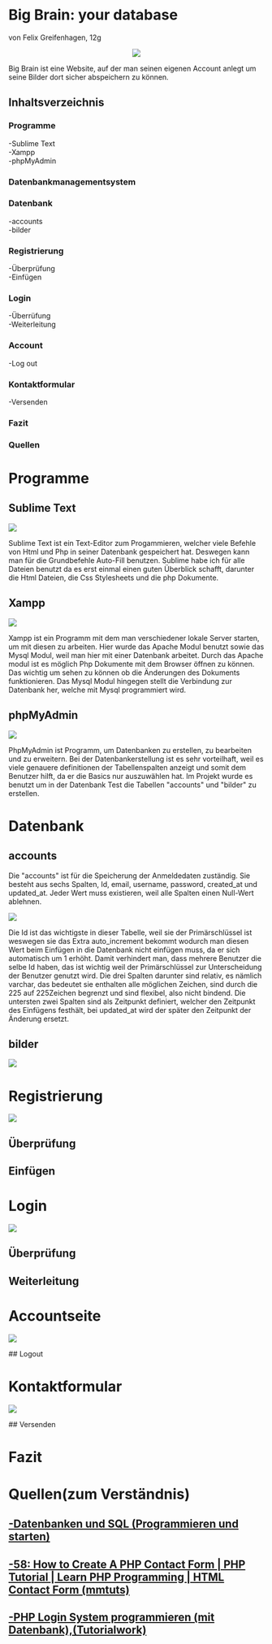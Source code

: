 # Big Brain: your database
von Felix Greifenhagen, 12g

<p align="center"><img src="http://t3n.de/news/wp-content/uploads/2010/07/symbolbild-datenbank.jpg"> </p>

Big Brain ist eine Website, auf der man seinen eigenen Account anlegt um seine Bilder dort sicher abspeichern zu können.

## Inhaltsverzeichnis

### Programme
-Sublime Text<br>
-Xampp<br>
-phpMyAdmin<br>

### Datenbankmanagementsystem

### Datenbank
-accounts<br>
-bilder<br>

### Registrierung
-Überprüfung<br>
-Einfügen<br>

### Login
-Überrüfung<br>
-Weiterleitung<br>

### Account
-Log out<br>

### Kontaktformular
-Versenden<br>

### Fazit

### Quellen

# Programme

## Sublime Text 
<p><img src="https://cdn1.imggmi.com/uploads/2020/4/8/a4ba9277e9f2c70202a92c638de20d98-full.png"></p>

Sublime Text ist ein Text-Editor zum Progammieren, welcher viele Befehle von Html und Php in seiner Datenbank gespeichert hat. Deswegen kann man für die Grundbefehle Auto-Fill benutzen. Sublime habe ich für alle Dateien benutzt da es erst einmal einen guten Überblick schafft, darunter die Html Dateien, die Css Stylesheets und die php Dokumente.

## Xampp
<p><img src="https://cdn1.imggmi.com/uploads/2020/4/8/bc7d01f991b084ad90e3c3975caabb54-full.png"></p>

Xampp ist ein Programm mit dem man verschiedener lokale Server starten, um mit diesen zu arbeiten. Hier wurde das Apache Modul benutzt sowie das Mysql Modul, weil man hier mit einer Datenbank arbeitet. Durch das Apache modul ist es möglich Php Dokumente mit dem Browser öffnen zu können. Das wichtig um sehen zu können ob die Änderungen des Dokuments funktionieren. Das Mysql Modul hingegen stellt die Verbindung zur Datenbank her, welche mit Mysql programmiert wird.

## phpMyAdmin
<p><img src="https://cdn1.imggmi.com/uploads/2020/4/8/b783390e80bee8e20ec6d436c05f73d7-full.png"></p>

PhpMyAdmin ist Programm, um Datenbanken zu erstellen, zu bearbeiten und zu erweitern. Bei der Datenbankerstellung ist es sehr vorteilhaft, weil es viele genauere definitionen der Tabellenspalten anzeigt und somit dem Benutzer hilft, da er die Basics nur auszuwählen hat. Im Projekt wurde es benutzt um in der Datenbank Test die Tabellen "accounts" und "bilder" zu erstellen.

# Datenbank

## accounts
Die  "accounts" ist für die Speicherung der Anmeldedaten zuständig. Sie besteht aus sechs Spalten, Id, email, username, password, created_at und updated_at. Jeder Wert muss existieren, weil alle Spalten einen Null-Wert ablehnen.<br> 

<p><img src="https://cdn1.imggmi.com/uploads/2020/4/8/921e77cd9e5a4a6fca3d7908f87ee086-full.png"></p>

Die Id ist das wichtigste in dieser Tabelle, weil sie der Primärschlüssel ist weswegen sie das Extra auto_increment bekommt wodurch man diesen Wert beim Einfügen in die Datenbank nicht einfügen muss, da er sich automatisch um 1 erhöht. Damit verhindert man, dass mehrere Benutzer die selbe Id haben, das ist wichtig weil der Primärschlüssel zur Unterscheidung der Benutzer genutzt wird. Die drei Spalten darunter sind relativ, es nämlich varchar, das bedeutet sie enthalten alle möglichen Zeichen, sind durch die 225 auf 225Zeichen begrenzt und sind flexibel, also nicht bindend. Die untersten zwei Spalten sind als Zeitpunkt definiert, welcher den Zeitpunkt des Einfügens festhält, bei updated_at wird der später den Zeitpunkt der Änderung ersetzt. 

## bilder
<p><img src="https://cdn1.imggmi.com/uploads/2020/4/8/217e2de1fb11735c9e20748ed49338c0-full.png"></p>

# Registrierung
<p><img src="https://cdn1.imggmi.com/uploads/2020/4/8/b1770d7e0f54140532ed66f838c2ff04-full.png"></p>

## Überprüfung 

## Einfügen

# Login
<p><img src="https://cdn1.imggmi.com/uploads/2020/4/8/e0e5b0df4cbd4248985ceeb64ddf6c22-full.png"></p>

## Überprüfung

## Weiterleitung

# Accountseite
<p><img src="https://cdn1.imggmi.com/uploads/2020/4/8/665ca49ea6a8ad921121bc309ca249c6-full.png"></p>
## Logout

# Kontaktformular
<p><img src="https://cdn1.imggmi.com/uploads/2020/4/8/7b348ca52ada16446a577518658485f6-full.png"></p>
## Versenden

# Fazit

# Quellen(zum Verständnis)

## <p><a href="https://www.youtube.com/playlist?list=PL_pqkvxZ6ho1dn7jRkTfoYBXhw5c9jll0">-Datenbanken und SQL (Programmieren und starten)</a></p>

## <p><a href="https://www.youtube.com/watch?v=4q0gYjAVonI&t=150s">-58: How to Create A PHP Contact Form | PHP Tutorial | Learn PHP Programming | HTML Contact Form (mmtuts)</a></p>

## <p><a href="https://www.youtube.com/watch?v=VKiGDzsCnnE&t=11s">-PHP Login System programmieren (mit Datenbank),(Tutorialwork)</a></p>

